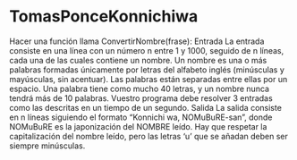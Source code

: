 # TomasPonceKonnichiwa
Hacer una función llama ConvertirNombre(frase):
Entrada
La entrada consiste en una línea con un número n entre 1 y 1000, seguido de n líneas,
cada una de las cuales contiene un nombre. Un nombre es una o más palabras formadas
únicamente por letras del alfabeto inglés (minúsculas y mayúsculas, sin acentuar). Las palabras están separadas entre ellas por un espacio. Una palabra tiene como mucho 40 letras, y
un nombre nunca tendrá más de 10 palabras.
Vuestro programa debe resolver 3 entradas como las descritas en un tiempo de un segundo.
Salida
La salida consiste en n líneas siguiendo el formato “Konnichi wa, NOMuBuRE-san”, donde
NOMuBuRE es la japonización del NOMBRE leído. Hay que respetar la capitalización del
nombre leído, pero las letras ‘u’ que se añadan deben ser siempre minúsculas.
